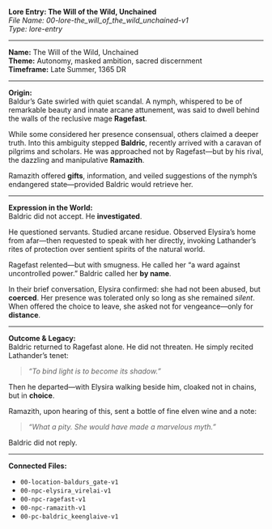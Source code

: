 **Lore Entry: The Will of the Wild, Unchained**  
*File Name: 00-lore-the_will_of_the_wild_unchained-v1*  
*Type: lore-entry*

---

**Name:** The Will of the Wild, Unchained  
**Theme:** Autonomy, masked ambition, sacred discernment  
**Timeframe:** Late Summer, 1365 DR

---

**Origin:**  
Baldur’s Gate swirled with quiet scandal. A nymph, whispered to be of remarkable beauty and innate arcane attunement, was said to dwell behind the walls of the reclusive mage **Ragefast**.

While some considered her presence consensual, others claimed a deeper truth. Into this ambiguity stepped **Baldric**, recently arrived with a caravan of pilgrims and scholars. He was approached not by Ragefast—but by his rival, the dazzling and manipulative **Ramazith**.

Ramazith offered **gifts**, information, and veiled suggestions of the nymph’s endangered state—provided Baldric would retrieve her.

---

**Expression in the World:**  
Baldric did not accept. He **investigated**.

He questioned servants. Studied arcane residue. Observed Elysira’s home from afar—then requested to speak with her directly, invoking Lathander’s rites of protection over sentient spirits of the natural world.

Ragefast relented—but with smugness. He called her “a ward against uncontrolled power.” Baldric called her **by name**.

In their brief conversation, Elysira confirmed: she had not been abused, but **coerced**. Her presence was tolerated only so long as she remained *silent*. When offered the choice to leave, she asked not for vengeance—only for **distance**.

---

**Outcome & Legacy:**  
Baldric returned to Ragefast alone. He did not threaten. He simply recited Lathander’s tenet:  
> *“To bind light is to become its shadow.”*

Then he departed—with Elysira walking beside him, cloaked not in chains, but in **choice**.

Ramazith, upon hearing of this, sent a bottle of fine elven wine and a note:  
> *“What a pity. She would have made a marvelous myth.”*

Baldric did not reply.

---

**Connected Files:**  
- `00-location-baldurs_gate-v1`  
- `00-npc-elysira_virelai-v1`  
- `00-npc-ragefast-v1`  
- `00-npc-ramazith-v1`  
- `00-pc-baldric_keenglaive-v1`
